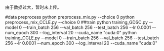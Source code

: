 由于数据过大，暂时未上传。

#data preprocess
python preprocess_mix.py --choice 0
python preprocess_mix_CCLE.py --choice 0
##train
python training_GDSC.py --model 0 --train_batch 256 --val_batch 256 --test_batch 256 --lr 0.0001 --num_epoch 300 --log_interval 20 --cuda_name "cuda:0"
python training_CCLE.py --model 0 --train_batch 256 --val_batch 256 --test_batch 256 --lr 0.0001 --num_epoch 300 --log_interval 20 --cuda_name "cuda:0"

